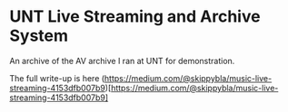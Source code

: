 # UNT Live Streaming and Archive System
An archive of the AV archive I ran at UNT for demonstration.

The full write-up is here (https://medium.com/@skippybla/music-live-streaming-4153dfb007b9)[https://medium.com/@skippybla/music-live-streaming-4153dfb007b9]
